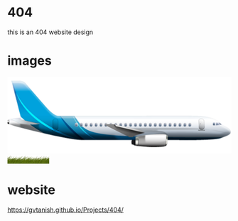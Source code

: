 # 404
this is an 404 website design 

# images 
<img src="https://raw.githubusercontent.com/gvtanish/404/main/plane.png">
<img src="https://raw.githubusercontent.com/gvtanish/404/main/grass.png">

# website
https://gvtanish.github.io/Projects/404/
